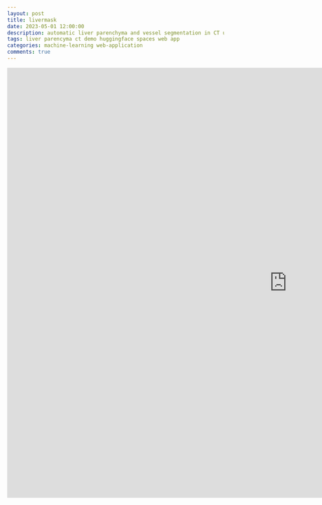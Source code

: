 ```yaml
---
layout: post
title: livermask
date: 2023-05-01 12:00:00
description: automatic liver parenchyma and vessel segmentation in CT using deep learning
tags: liver parencyma ct demo huggingface spaces web app
categories: machine-learning web-application
comments: true
---
```


<body>
	<div style="width:1300px; margin:0 auto;">
	<iframe
		src="https://andreped-livermask.hf.space"
		frameborder="0"
		width="1300"
		height="1000"
	></iframe>
	</div>
</body>
